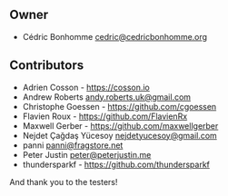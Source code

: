 ## Owner


- Cédric Bonhomme <cedric@cedricbonhomme.org>


## Contributors


- Adrien Cosson - https://cosson.io
- Andrew Roberts <andy.roberts.uk@gmail.com>
- Christophe Goessen - https://github.com/cgoessen
- Flavien Roux - https://github.com/FlavienRx
- Maxwell Gerber - https://github.com/maxwellgerber
- Nejdet Çağdaş Yücesoy <nejdetyucesoy@gmail.com>
- panni <panni@fragstore.net>
- Peter Justin <peter@peterjustin.me>
- thundersparkf - https://github.com/thundersparkf

And thank you to the testers!
